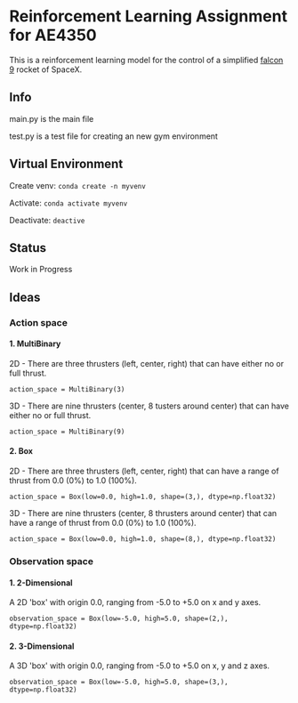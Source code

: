 # Reinforcement Learning Assignment for AE4350
This is a reinforcement learning model for the control of a simplified [falcon 9](https://www.spaceflightinsider.com/hangar/falcon-9) rocket of SpaceX.

## Info
main.py is the main file

test.py is a test file for creating an new gym environment

## Virtual Environment
Create venv: ```conda create -n myvenv```

Activate: ```conda activate myvenv```

Deactivate: ```deactive```


## Status
Work in Progress

## Ideas
### Action space
#### 1. MultiBinary

2D - There are three thrusters (left, center, right) that can have either no or full thrust.

```action_space = MultiBinary(3)```

3D - There are nine thrusters (center, 8 tusters around center) that can have either no or full thrust.

```action_space = MultiBinary(9)```

#### 2. Box

2D - There are three thrusters (left, center, right) that can have a range of thrust from 0.0 (0%) to 1.0 (100%).

```action_space = Box(low=0.0, high=1.0, shape=(3,), dtype=np.float32)```

3D - There are nine thrusters (center, 8 thrusters around center) that can have a range of thrust from 0.0 (0%) to 1.0 (100%).

```action_space = Box(low=0.0, high=1.0, shape=(8,), dtype=np.float32)```

### Observation space
#### 1. 2-Dimensional

A 2D 'box' with origin 0.0, ranging from -5.0 to +5.0 on x and y axes.

```observation_space = Box(low=-5.0, high=5.0, shape=(2,), dtype=np.float32)```

#### 2. 3-Dimensional

A 3D 'box' with origin 0.0, ranging from -5.0 to +5.0 on x, y and z axes.

```observation_space = Box(low=-5.0, high=5.0, shape=(3,), dtype=np.float32)```
